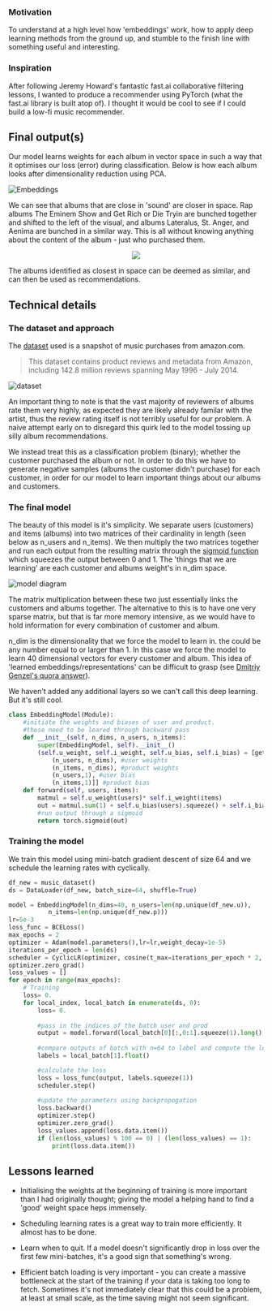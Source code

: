 ### Motivation

To understand at a high level how 'embeddings' work, how to apply deep learning methods from the ground up, and stumble to the finish line with something useful and interesting.

### Inspiration

After following Jeremy Howard's fantastic fast.ai collaborative filtering lessons, I wanted to produce a recommender using PyTorch (what the fast.ai library is built atop of). I thought it would be cool to see if I could build a low-fi music recommender.

## Final output(s)
Our model learns weights for each album in vector space in such a way that it optimises our loss (error) during classification. Below is how each album looks after dimensionality reduction using PCA.

![Embeddings](https://i.imgur.com/ugxb7Yt.jpg)


We can see that albums that are close in 'sound' are closer in space. Rap albums The Eminem Show and Get Rich or Die Tryin are bunched together and shifted to the left of the visual, and albums Lateralus, St. Anger, and Aenima are bunched in a similar way. This is all without knowing anything about the content of the album - just who purchased them.


<p align="center"><img src="https://i.imgur.com/XPDxbMJ.png" /></p>

The albums identified as closest in space can be deemed as similar, and can then be used as recommendations.

## Technical details

### The dataset and approach

The [dataset](http://jmcauley.ucsd.edu/data/amazon/) used is a snapshot of music purchases from amazon.com.  
 
 
> This dataset contains product reviews and metadata from Amazon, including 142.8 million reviews spanning May 1996 - July 2014.
  

![dataset](https://i.imgur.com/QUiSDzg.png)

  
An important thing to note is that the vast majority of reviewers of albums rate them very highly, as expected they are likely already familar with the artist, thus the review rating itself is not terribly useful for our problem. A naive attempt early on to disregard this quirk led to the model tossing up silly album recommendations.
  
We instead treat this as a classification problem (binary); whether the customer purchased the album or not. In order to do this we have to generate negative samples (albums the customer didn't purchase) for each customer, in order for our model to learn important things about our albums and customers.

### The final model

The beauty of this model is it's simplicity. We separate users (customers) and items (albums) into two matrices of their cardinality in length (seen below as n_users and n_items). We then multiply the two matrices together and run each output from the resulting matrix through the [sigmoid function](https://en.wikipedia.org/wiki/Sigmoid_function) which squeezes the output between 0 and 1.
The 'things that we are learning' are each customer and albums weight's in n_dim space.
 
 ![model diagram](https://i.imgur.com/6CQ6P4c.png) 
 
The matrix multiplication between these two just essentially links the customers and albums together. The alternative to this is to have one very sparse matrix, but that is far more memory intensive, as we would have to hold information for every combination of customer and album.  
 
n_dim is the dimensionality that we force the model to learn in. the could be any number equal to or larger than 1. In this case we force the model to learn 40 dimensional vectors for every customer and album. This idea of 'learned embeddings/representations' can be difficult to grasp (see [Dmitriy Genzel's quora answer](https://www.quora.com/What-is-the-difference-between-an-embedding-and-the-hidden-layer-of-an-autoencoder)).
  
We haven't added any additional layers so we can't call this deep learning. But it's still cool.
  
  

```Python
class EmbeddingModel(Module):
    #initiate the weights and biases of user and product.
    #these need to be leared through backward pass
    def __init__(self, n_dims, n_users, n_items):
        super(EmbeddingModel, self).__init__()
        (self.u_weight, self.i_weight, self.u_bias, self.i_bias) = [get_embs(*o) for o in [
            (n_users, n_dims), #user weights
            (n_items, n_dims), #product weights
            (n_users,1), #user bias
            (n_items,1)]] #product bias
    def forward(self, users, items):
        matmul = self.u_weight(users)* self.i_weight(items)
        out = matmul.sum(1) + self.u_bias(users).squeeze() + self.i_bias(items).squeeze()
        #run output through a sigmoid
        return torch.sigmoid(out)
```
### Training the model

We train this model using mini-batch gradient descent of size 64 and we schedule the learning rates with cyclically.


```Python
df_new = music_dataset()
ds = DataLoader(df_new, batch_size=64, shuffle=True)

model = EmbeddingModel(n_dims=40, n_users=len(np.unique(df_new.u)),
           n_items=len(np.unique(df_new.p)))
lr=5e-3
loss_func = BCELoss()
max_epochs = 2
optimizer = Adam(model.parameters(),lr=lr,weight_decay=1e-5)
iterations_per_epoch = len(ds)
scheduler = CyclicLR(optimizer, cosine(t_max=iterations_per_epoch * 2, eta_min=lr/10))
optimizer.zero_grad()
loss_values = []
for epoch in range(max_epochs):
    # Training
    loss= 0.
    for local_index, local_batch in enumerate(ds, 0):
        loss= 0.
        
        #pass in the indices of the batch user and prod 
        output = model.forward(local_batch[0][:,0:1].squeeze(1).long(), local_batch[0][:,1:2].squeeze(1).long())
        
        #compare outputs of batch with n=64 to label and compute the loss
        labels = local_batch[1].float()

        #calculate the loss
        loss = loss_func(output, labels.squeeze(1))
        scheduler.step()
        
        #update the parameters using backpropogation
        loss.backward()
        optimizer.step()
        optimizer.zero_grad()
        loss_values.append(loss.data.item())
        if (len(loss_values) % 100 == 0) | (len(loss_values) == 1):
            print(loss.data.item())  
```

## Lessons learned

- Initialising the weights at the beginning of training is more important than I had originally thought; giving the model a helping hand to find a 'good' weight space heps immensely. 

- Scheduling learning rates is a great way to train more efficiently. It almost has to be done.

- Learn when to quit. If a model doesn't significantly drop in loss over the first few mini-batches, it's a good sign that something's wrong.

- Efficient batch loading is very important - you can create a massive bottleneck at the start of the training if your data is taking too long to fetch. Sometimes it's not immediately clear that this could be a problem, at least at small scale, as the time saving might not seem significant.



